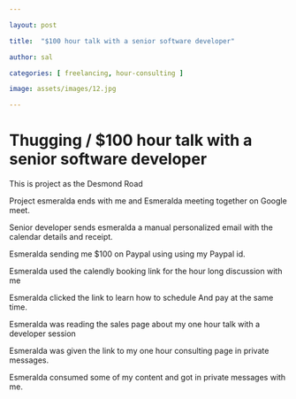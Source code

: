 ```yaml
---

layout: post

title:  "$100 hour talk with a senior software developer"

author: sal

categories: [ freelancing, hour-consulting ]

image: assets/images/12.jpg

---
```


# Thugging / $100 hour talk with a senior software developer

This is project as the Desmond Road

Project esmeralda ends with me and Esmeralda meeting together on Google meet.

Senior developer sends esmeralda a manual personalized email with the calendar details and receipt.

Esmeralda sending me $100 on Paypal using using my Paypal id.

Esmeralda used the calendly booking link for the hour long discussion with me

Esmeralda clicked the link to learn how to schedule And pay at the same time.

Esmeralda was reading the sales page about my one hour talk with a developer session

Esmeralda was given the link to my one hour consulting page in private messages.

Esmeralda consumed some of my content and got in private messages with me.
##
